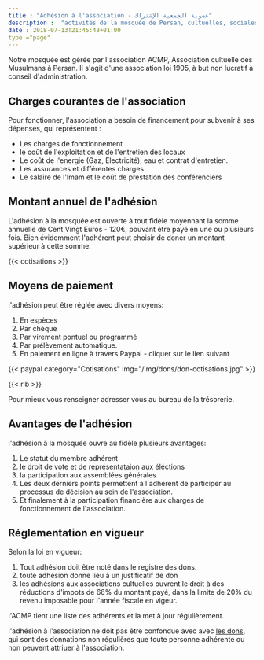 ```yaml
---
title : "Adhésion à l'association - عضوية الجمعية الإشتراك"
description :  "activités de la mosquée de Persan, cultuelles, sociales, citoyennes et éducatifs"
date : 2018-07-13T21:45:48+01:00
type ="page"
---
```


Notre mosquée est gérée par l'association ACMP, Association cultuelle des
Musulmans à Persan. Il s'agit d'une association loi 1905, à but non lucratif à
conseil d'administration.

## Charges courantes de l'association
Pour fonctionner, l'association a besoin de financement pour subvenir à ses
dépenses, qui représentent :

- Les charges de fonctionnement
- le coût de l'exploitation et de l'entretien des locaux
- Le coût de l'energie (Gaz, Electricité), eau et contrat d'entretien.
- Les assurances et différentes charges
- Le salaire de l'Imam et le coût de prestation des conférenciers

## Montant annuel de l'adhésion

L'adhésion à la mosquée est ouverte à tout fidèle moyennant la somme annuelle de
Cent Vingt Euros - 120€, pouvant être payé en une ou plusieurs fois.
Bien évidemment l'adhérent peut choisir de doner un montant supérieur à cette somme.

{{< cotisations >}}

## Moyens de paiement
l'adhésion peut être réglée avec divers moyens:

1. En espèces
2. Par chèque
3. Par virement pontuel ou programmé
4. Par prélèvement automatique.
5. En paiement en ligne à travers Paypal - cliquer sur le lien suivant

{{< paypal category="Cotisations" img="/img/dons/don-cotisations.jpg" >}}

{{< rib >}}

Pour mieux vous renseigner adresser vous au bureau de la trésorerie.

## Avantages de l'adhésion

l'adhésion à la mosquée ouvre au fidèle plusieurs avantages:

1. Le statut du membre adhérent
2. le droit de vote et de représentataion aux éléctions
3. la participation aux assemblées générales
4. Les deux derniers points permettent à l'adhérent de participer au processus de décision au sein de l'association.
5. Et finalement à la participation financière aux charges de fonctionnement de l'association.

## Réglementation en vigueur

Selon la loi en vigueur:

1. Tout adhésion doit être noté dans le registre des dons.
2. toute adhésion donne lieu à un justificatif de don
3. les adhésions aux associations cultuelles ouvrent le droit à des réductions d'impots de 66% du montant payé, dans la limite de 20% du revenu imposable pour l'année fiscale en vigeur.

l'ACMP tient une liste des adhérents et la met à jour régulièrement.


l'adhésion à l'association ne doit pas être confondue avec avec [les dons](/soutenir/dons/), qui sont des donnations non régulières que toute
personne adhérente ou non peuvent attriuer à l'association.
